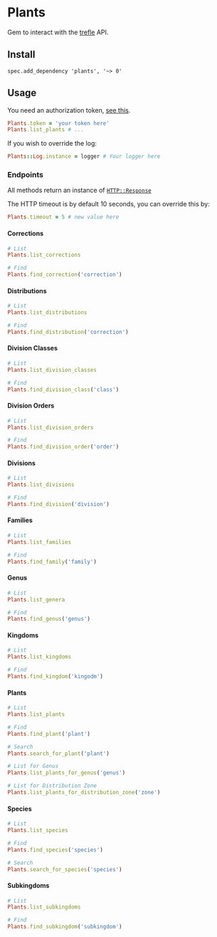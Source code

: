 # Plants
Gem to interact with the [trefle](https://docs.trefle.io/reference) API.

## Install
`spec.add_dependency 'plants', '~> 0'`

## Usage
You need an authorization token, [see this](https://docs.trefle.io/docs/guides/getting-started).
```ruby
Plants.token = 'your token here'
Plants.list_plants # ... 
```

If you wish to override the log:
```ruby
Plants::Log.instance = logger # Your logger here
```

### Endpoints
All methods return an instance of [`HTTP::Response`](https://github.com/httprb/http/wiki/Response-Handling)

The HTTP timeout is by default 10 seconds, you can override this by:
```ruby
Plants.timeout = 5 # new value here
```

#### Corrections
```ruby
# List
Plants.list_corrections

# Find 
Plants.find_correction('correction')
```

#### Distributions
```ruby
# List
Plants.list_distributions

# Find 
Plants.find_distribution('correction')
```

#### Division Classes
```ruby
# List
Plants.list_division_classes

# Find 
Plants.find_division_class('class')
```

#### Division Orders
```ruby
# List
Plants.list_division_orders

# Find 
Plants.find_division_order('order')
```

#### Divisions
```ruby
# List
Plants.list_divisions

# Find 
Plants.find_division('division')
```

#### Families
```ruby
# List
Plants.list_families

# Find 
Plants.find_family('family')
```

#### Genus
```ruby
# List
Plants.list_genera

# Find 
Plants.find_genus('genus')
```

#### Kingdoms
```ruby
# List
Plants.list_kingdoms

# Find 
Plants.find_kingdom('kingodm')
```

#### Plants
```ruby
# List
Plants.list_plants

# Find 
Plants.find_plant('plant')

# Search
Plants.search_for_plant('plant')

# List for Genus
Plants.list_plants_for_genus('genus')

# List for Distribution Zone
Plants.list_plants_for_distribution_zone('zone')
```

#### Species
```ruby
# List
Plants.list_species

# Find 
Plants.find_species('species')

# Search
Plants.search_for_species('species')
```

#### Subkingdoms
```ruby
# List
Plants.list_subkingdoms

# Find 
Plants.find_subkingdom('subkingdom')
```
